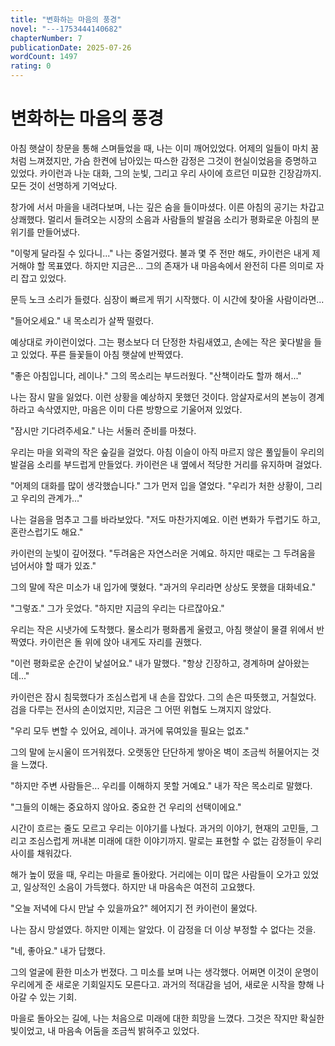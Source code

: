 ```yaml
---
title: "변화하는 마음의 풍경"
novel: "---1753444140682"
chapterNumber: 7
publicationDate: 2025-07-26
wordCount: 1497
rating: 0
---
```


# 변화하는 마음의 풍경

아침 햇살이 창문을 통해 스며들었을 때, 나는 이미 깨어있었다. 어제의 일들이 마치 꿈처럼 느껴졌지만, 가슴 한켠에 남아있는 따스한 감정은 그것이 현실이었음을 증명하고 있었다. 카이런과 나눈 대화, 그의 눈빛, 그리고 우리 사이에 흐르던 미묘한 긴장감까지. 모든 것이 선명하게 기억났다.

창가에 서서 마을을 내려다보며, 나는 깊은 숨을 들이마셨다. 이른 아침의 공기는 차갑고 상쾌했다. 멀리서 들려오는 시장의 소음과 사람들의 발걸음 소리가 평화로운 아침의 분위기를 만들어냈다. 

"이렇게 달라질 수 있다니..." 나는 중얼거렸다. 불과 몇 주 전만 해도, 카이런은 내게 제거해야 할 목표였다. 하지만 지금은... 그의 존재가 내 마음속에서 완전히 다른 의미로 자리 잡고 있었다.

문득 노크 소리가 들렸다. 심장이 빠르게 뛰기 시작했다. 이 시간에 찾아올 사람이라면...

"들어오세요." 내 목소리가 살짝 떨렸다.

예상대로 카이런이었다. 그는 평소보다 더 단정한 차림새였고, 손에는 작은 꽃다발을 들고 있었다. 푸른 들꽃들이 아침 햇살에 반짝였다.

"좋은 아침입니다, 레이나." 그의 목소리는 부드러웠다. "산책이라도 할까 해서..."

나는 잠시 말을 잃었다. 이런 상황을 예상하지 못했던 것이다. 암살자로서의 본능이 경계하라고 속삭였지만, 마음은 이미 다른 방향으로 기울어져 있었다.

"잠시만 기다려주세요." 나는 서둘러 준비를 마쳤다.

우리는 마을 외곽의 작은 숲길을 걸었다. 아침 이슬이 아직 마르지 않은 풀잎들이 우리의 발걸음 소리를 부드럽게 만들었다. 카이런은 내 옆에서 적당한 거리를 유지하며 걸었다.

"어제의 대화를 많이 생각했습니다." 그가 먼저 입을 열었다. "우리가 처한 상황이, 그리고 우리의 관계가..."

나는 걸음을 멈추고 그를 바라보았다. "저도 마찬가지예요. 이런 변화가 두렵기도 하고, 혼란스럽기도 해요."

카이런의 눈빛이 깊어졌다. "두려움은 자연스러운 거예요. 하지만 때로는 그 두려움을 넘어서야 할 때가 있죠."

그의 말에 작은 미소가 내 입가에 맺혔다. "과거의 우리라면 상상도 못했을 대화네요."

"그렇죠." 그가 웃었다. "하지만 지금의 우리는 다르잖아요."

우리는 작은 시냇가에 도착했다. 물소리가 평화롭게 울렸고, 아침 햇살이 물결 위에서 반짝였다. 카이런은 돌 위에 앉아 내게도 자리를 권했다.

"이런 평화로운 순간이 낯설어요." 내가 말했다. "항상 긴장하고, 경계하며 살아왔는데..."

카이런은 잠시 침묵했다가 조심스럽게 내 손을 잡았다. 그의 손은 따뜻했고, 거칠었다. 검을 다루는 전사의 손이었지만, 지금은 그 어떤 위협도 느껴지지 않았다.

"우리 모두 변할 수 있어요, 레이나. 과거에 묶여있을 필요는 없죠."

그의 말에 눈시울이 뜨거워졌다. 오랫동안 단단하게 쌓아온 벽이 조금씩 허물어지는 것을 느꼈다. 

"하지만 주변 사람들은... 우리를 이해하지 못할 거예요." 내가 작은 목소리로 말했다.

"그들의 이해는 중요하지 않아요. 중요한 건 우리의 선택이에요."

시간이 흐르는 줄도 모르고 우리는 이야기를 나눴다. 과거의 이야기, 현재의 고민들, 그리고 조심스럽게 꺼내본 미래에 대한 이야기까지. 말로는 표현할 수 없는 감정들이 우리 사이를 채워갔다.

해가 높이 떴을 때, 우리는 마을로 돌아왔다. 거리에는 이미 많은 사람들이 오가고 있었고, 일상적인 소음이 가득했다. 하지만 내 마음속은 여전히 고요했다.

"오늘 저녁에 다시 만날 수 있을까요?" 헤어지기 전 카이런이 물었다.

나는 잠시 망설였다. 하지만 이제는 알았다. 이 감정을 더 이상 부정할 수 없다는 것을.

"네, 좋아요." 내가 답했다.

그의 얼굴에 환한 미소가 번졌다. 그 미소를 보며 나는 생각했다. 어쩌면 이것이 운명이 우리에게 준 새로운 기회일지도 모른다고. 과거의 적대감을 넘어, 새로운 시작을 향해 나아갈 수 있는 기회.

마을로 돌아오는 길에, 나는 처음으로 미래에 대한 희망을 느꼈다. 그것은 작지만 확실한 빛이었고, 내 마음속 어둠을 조금씩 밝혀주고 있었다.